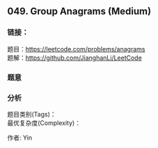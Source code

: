 ## 049. Group Anagrams (Medium)

### **链接**：
题目：https://leetcode.com/problems/anagrams  
题解：https://github.com/JianghanLi/LeetCode

### **题意**



### **分析**  
题目类别(Tags)：  
最优复杂度(Complexity)：  



作者: Yin
